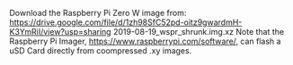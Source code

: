 Download the Raspberry Pi Zero W image from:
 https://drive.google.com/file/d/1zh98SfC52pd-oitz9gwardmH-K3YmRiI/view?usp=sharing
 2019-08-19_wspr_shrunk.img.xz
Note that the Raspberry Pi Imager, https://www.raspberrypi.com/software/, can flash a uSD Card directly from coompressed .xy images.